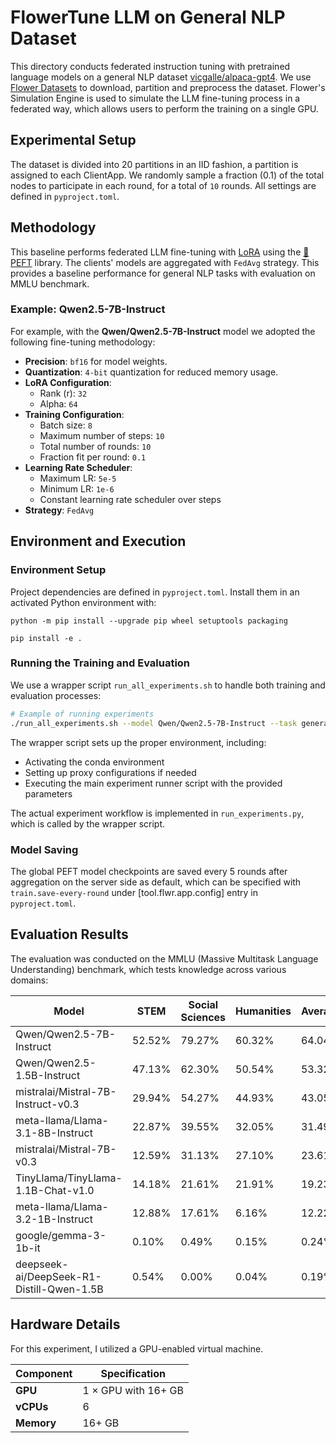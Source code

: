 # FlowerTune LLM on General NLP Dataset

This directory conducts federated instruction tuning with pretrained language models on a general NLP dataset [vicgalle/alpaca-gpt4](https://huggingface.co/datasets/vicgalle/alpaca-gpt4).
We use [Flower Datasets](https://flower.dev/docs/datasets/) to download, partition and preprocess the dataset.
Flower's Simulation Engine is used to simulate the LLM fine-tuning process in a federated way,
which allows users to perform the training on a single GPU.

## Experimental Setup

The dataset is divided into 20 partitions in an IID fashion, a partition is assigned to each ClientApp.
We randomly sample a fraction (0.1) of the total nodes to participate in each round, for a total of `10` rounds.
All settings are defined in `pyproject.toml`.

## Methodology

This baseline performs federated LLM fine-tuning with [LoRA](https://arxiv.org/abs/2106.09685) using the [🤗PEFT](https://huggingface.co/docs/peft/en/index) library.
The clients' models are aggregated with `FedAvg` strategy.
This provides a baseline performance for general NLP tasks with evaluation on MMLU benchmark.

### Example: Qwen2.5-7B-Instruct

For example, with the **Qwen/Qwen2.5-7B-Instruct** model we adopted the following fine-tuning methodology:

- **Precision**: `bf16` for model weights.
- **Quantization**: `4-bit` quantization for reduced memory usage.
- **LoRA Configuration**:
  - Rank (r): `32`
  - Alpha: `64`
- **Training Configuration**:
  - Batch size: `8`
  - Maximum number of steps: `10`
  - Total number of rounds: `10`
  - Fraction fit per round: `0.1`
- **Learning Rate Scheduler**:
  - Maximum LR: `5e-5`
  - Minimum LR: `1e-6`
  - Constant learning rate scheduler over steps
- **Strategy**: `FedAvg`

## Environment and Execution

### Environment Setup

Project dependencies are defined in `pyproject.toml`. Install them in an activated Python environment with:

```shell
python -m pip install --upgrade pip wheel setuptools packaging

pip install -e .
```

### Running the Training and Evaluation

We use a wrapper script `run_all_experiments.sh` to handle both training and evaluation processes:

```bash
# Example of running experiments
./run_all_experiments.sh --model Qwen/Qwen2.5-7B-Instruct --task general_nlp
```

The wrapper script sets up the proper environment, including:
- Activating the conda environment
- Setting up proxy configurations if needed
- Executing the main experiment runner script with the provided parameters

The actual experiment workflow is implemented in `run_experiments.py`, which is called by the wrapper script.

### Model Saving

The global PEFT model checkpoints are saved every 5 rounds after aggregation on the server side as default, which can be specified with `train.save-every-round` under [tool.flwr.app.config] entry in `pyproject.toml`.

## Evaluation Results

The evaluation was conducted on the MMLU (Massive Multitask Language Understanding) benchmark, which tests knowledge across various domains:

| **Model** | **STEM** | **Social Sciences** | **Humanities** | **Average** |
|-----------|----------|---------------------|----------------|-------------|
| Qwen/Qwen2.5-7B-Instruct | 52.52% | 79.27% | 60.32% | 64.04% |
| Qwen/Qwen2.5-1.5B-Instruct | 47.13% | 62.30% | 50.54% | 53.32% |
| mistralai/Mistral-7B-Instruct-v0.3 | 29.94% | 54.27% | 44.93% | 43.05% |
| meta-llama/Llama-3.1-8B-Instruct | 22.87% | 39.55% | 32.05% | 31.49% |
| mistralai/Mistral-7B-v0.3 | 12.59% | 31.13% | 27.10% | 23.61% |
| TinyLlama/TinyLlama-1.1B-Chat-v1.0 | 14.18% | 21.61% | 21.91% | 19.23% |
| meta-llama/Llama-3.2-1B-Instruct | 12.88% | 17.61% | 6.16% | 12.22% |
| google/gemma-3-1b-it | 0.10% | 0.49% | 0.15% | 0.24% |
| deepseek-ai/DeepSeek-R1-Distill-Qwen-1.5B | 0.54% | 0.00% | 0.04% | 0.19% |

## Hardware Details

For this experiment, I utilized a GPU-enabled virtual machine.

| **Component** | **Specification**    |
|---------------|----------------------|
| **GPU**       | 1 × GPU with 16+ GB  |
| **vCPUs**     | 6                    |
| **Memory**    | 16+ GB               |